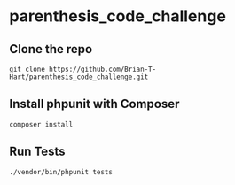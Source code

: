 # parenthesis_code_challenge

## Clone the repo
```
git clone https://github.com/Brian-T-Hart/parenthesis_code_challenge.git
```

## Install phpunit with Composer
```
composer install
```

## Run Tests
```
./vendor/bin/phpunit tests
```